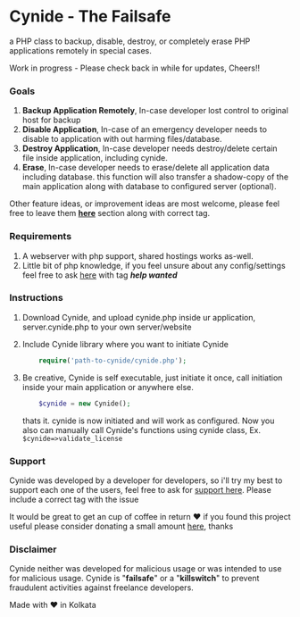 # Cynide - The Failsafe
a PHP class to backup, disable, destroy, or completely erase PHP applications remotely in special cases.

Work in progress - Please check back in while for updates, Cheers!!
### Goals
1. **Backup Application Remotely**, In-case developer lost control to original host for backup
2. **Disable Application**, In-case of an emergency developer needs to disable to application with out harming files/database.
3. **Destroy Application**, In-case developer needs destroy/delete certain file inside application, including cynide.
4. **Erase**, In-case developer needs to erase/delete all application data including database. this function will also transfer a shadow-copy of the main application along with database to configured server (optional).

Other feature ideas, or improvement ideas are most welcome, please feel free to leave them **[here](https://github.com/jrsarath/Cynide/issues/new)** section along with correct tag.
### Requirements
1. A webserver with php support, shared hostings works as-well.
2. Little bit of php knowledge, if you feel unsure about any config/settings feel free to ask [here](https://github.com/jrsarath/Cynide/issues/new) with tag ***help wanted*** 
### Instructions
1.  Download Cynide, and upload cynide.php inside ur application, server.cynide.php to your own server/website

2.  Include Cynide library where you want to initiate Cynide
    ```php
        require('path-to-cynide/cynide.php');
    ```
3.  Be creative, Cynide is self executable, just initiate it once, call initiation inside your main application or anywhere else.
    ```php
        $cynide = new Cynide();
    ```
    thats it. cynide is now initiated and will work as configured. Now you also can manually call Cynide's functions using cynide class, Ex. ```$cynide=>validate_license```
### Support
Cynide was developed by a developer for developers, so i'll try my best to support each one of the users, feel free to ask for [support here](https://github.com/jrsarath/Cynide/issues/new). Please include a correct tag with the issue

It would be great to get an cup of coffee in return :heart: if you found this project useful please consider donating a small amount [here](https://www.instamojo.com/@jrsarath), thanks
### Disclaimer
Cynide neither was developed for malicious usage or was intended to use for malicious usage. Cynide is "**failsafe**" or a "**killswitch**" to prevent fraudulent activities against freelance developers.

Made with :heart: in Kolkata
